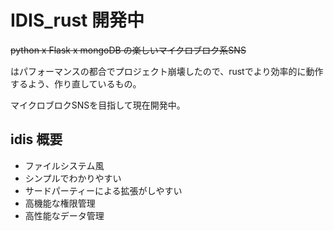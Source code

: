 # IDIS_rust 開発中

~~python x Flask x mongoDB
の楽しいマイクロブロク系SNS~~

はパフォーマンスの都合でプロジェクト崩壊したので、rustでより効率的に動作するよう、作り直しているもの。

マイクロブロクSNSを目指して現在開発中。

## idis 概要

* ファイルシステム風
* シンプルでわかりやすい
* サードパーティーによる拡張がしやすい
* 高機能な権限管理
* 高性能なデータ管理
